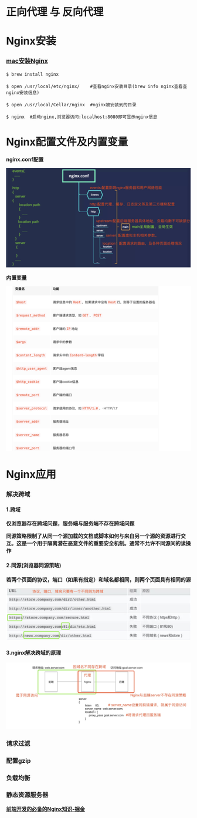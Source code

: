# 正向代理 与 反向代理

# Nginx安装

### [mac安装Nginx](https://www.cnblogs.com/meng1314-shuai/p/8335140.html)

    $ brew install nginx
    
    $ open /usr/local/etc/nginx/    #查看nginx安装目录(brew info nginx查看查nginx安装信息)
    
    $ open /usr/local/Cellar/nginx  #nginx被安装到的目录
    
    $ nginx  #启动nginx,浏览器访问:localhost:8080即可显示nginx信息

# Nginx配置文件及内置变量

**nginx.conf配置**

![](resources/images/1.jpg)

**内置变量**

![](resources/images/3.jpg)

# Nginx应用

### 解决跨域

#### 1.跨域

**仅浏览器存在跨域问题，服务端与服务端不存在跨域问题**

**同源策略限制了从同一个源加载的文档或脚本如何与来自另一个源的资源进行交互。这是一个用于隔离潜在恶意文件的重要安全机制。通常不允许不同源间的读操作**

#### 2.同源(浏览器同源策略)

**若两个页面的协议，端口（如果有指定）和域名都相同，则两个页面具有相同的源**

![](resources/images/2.jpg)

#### 3.nginx解决跨域的原理

![](resources/images/4.jpg)

### 请求过滤

### 配置gzip

### 负载均衡

### 静态资源服务器











**[前端开发的必备的Nginx知识-掘金](https://juejin.im/post/5c85a64d6fb9a04a0e2e038c)**